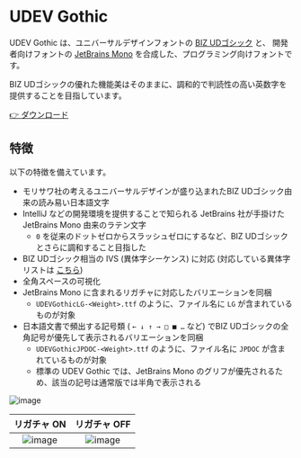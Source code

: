 # UDEV Gothic

UDEV Gothic は、ユニバーサルデザインフォントの [BIZ UDゴシック](https://github.com/googlefonts/morisawa-biz-ud-gothic) と、 開発者向けフォントの [JetBrains Mono](https://github.com/JetBrains/JetBrainsMono) を合成した、プログラミング向けフォントです。

BIZ UDゴシックの優れた機能美はそのままに、調和的で判読性の高い英数字を提供することを目指しています。

[👉 ダウンロード](https://github.com/yuru7/udev-gothic/releases)

## 特徴

以下の特徴を備えています。

- モリサワ社の考えるユニバーサルデザインが盛り込まれたBIZ UDゴシック由来の読み易い日本語文字
- IntelliJ などの開発環境を提供することで知られる JetBrains 社が手掛けた JetBrains Mono 由来のラテン文字
  - `0` を従来のドットゼロからスラッシュゼロにするなど、BIZ UDゴシックとさらに調和すること目指した
- BIZ UDゴシック相当の IVS (異体字シーケンス) に対応 (対応している異体字リストは [こちら](https://raw.githubusercontent.com/yuru7/udev-gothic/main/doc/ivs.txt))
- 全角スペースの可視化
- JetBrains Mono に含まれるリガチャに対応したバリエーションを同梱
  - `UDEVGothicLG-<Weight>.ttf` のように、ファイル名に `LG` が含まれているものが対象
- 日本語文書で頻出する記号類 ( `← ↓ ↑ → □ ■ …` など) でBIZ UDゴシックの全角記号が優先して表示されるバリエーションを同梱
  - `UDEVGothicJPDOC-<Weight>.ttf` のように、ファイル名に `JPDOC` が含まれているものが対象
  - 標準の UDEV Gothic では、JetBrains Mono のグリフが優先されるため、該当の記号は通常版では半角で表示される

![image](https://user-images.githubusercontent.com/13458509/159846115-826e87f5-90e6-4f10-90f5-652e4790f0ff.png)

|リガチャ ON|リガチャ OFF|
|:---:|:---:|
|![image](https://user-images.githubusercontent.com/13458509/159891788-b97865ee-9b94-4691-b44e-f39f55a8bdef.png)|![image](https://user-images.githubusercontent.com/13458509/159892000-99b356e5-42d0-4007-85eb-424abc386a05.png)|
